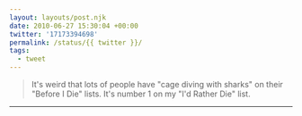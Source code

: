```yaml
---
layout: layouts/post.njk
date: 2010-06-27 15:30:04 +00:00
twitter: '17173394698'
permalink: /status/{{ twitter }}/
tags: 
  - tweet
---
```


> It's weird that lots of people have "cage diving with sharks" on their "Before I Die" lists. It's number 1 on my "I'd Rather Die" list.

---
